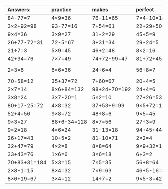 | Answers: | practice | makes | perfect | ! |
| :--- | :--- | :--- | :--- | :--- |
| 84-77=7 | 4×9=36 | 76-11=65 | 7×4-10=18 | 2×4=8 | 
| 3×2+92=98 | 93-77=16 | 7+54=61 | 22+29+50=101 | 8×9=72 | 
| 9×4=36 | 3×9=27 | 31-2=29 | 45÷5=9 | 54÷6=9 | 
| 26+77-72=31 | 72-5=67 | 3+31=34 | 29-24=5 | 4×2-2=6 | 
| 21÷7=3 | 5×9=45 | 46+2=48 | 8×2=16 | 16÷2=8 | 
| 42+34=76 | 7×7=49 | 74+72-99=47 | 81+72+45=198 | 3×7-11=10 | 
| 2×3=6 | 6×6=36 | 24÷6=4 | 56÷8=7 | 84+38-3=119 | 
| 70-58=12 | 35+37=72 | 7+60=67 | 20÷4=5 | 42÷7=6 | 
| 2×7=14 | 8×6+84=132 | 98+24+70=192 | 24÷4=6 | 28÷7=4 | 
| 3×8=24 | 3×7-20=1 | 5×2=10 | 27+26=53 | 17+64=81 | 
| 80+17-25=72 | 4×8=32 | 37+53+9=99 | 9×5+72=117 | 7×6=42 | 
| 52+4=56 | 9×8=72 | 48÷8=6 | 9×5=45 | 63+17=80 | 
| 9×3=27 | 88+6+34=128 | 8×7=56 | 27÷3=9 | 4+13=17 | 
| 9×2=18 | 4×6=24 | 31-13=18 | 94+45+44=183 | 31+32=63 | 
| 26+17=43 | 10÷5=2 | 81-10=71 | 2×2=4 | 9×9=81 | 
| 32+47=79 | 4×2=8 | 8×8=64 | 9×9+32=113 | 8×5+53=93 | 
| 33+43=76 | 1×6=6 | 3×6=18 | 6÷3=2 | 94-10=84 | 
| 70+83+31=184 | 5×3=15 | 7×5=35 | 56+8=64 | 3+72=75 | 
| 2×8-1=15 | 8×4=32 | 7×9=63 | 46+5-16=35 | 6×8=48 | 
| 8×6+19=67 | 3×4=12 | 14÷7=2 | 9×5-3=42 | 2×1=2 | 
